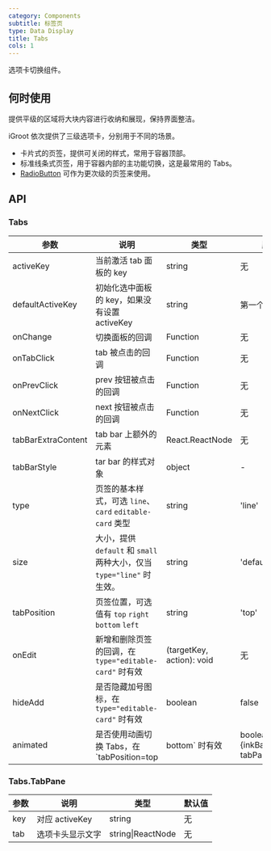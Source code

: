 ```yaml
---
category: Components
subtitle: 标签页
type: Data Display
title: Tabs
cols: 1
---
```


选项卡切换组件。

## 何时使用

提供平级的区域将大块内容进行收纳和展现，保持界面整洁。

iGroot 依次提供了三级选项卡，分别用于不同的场景。

- 卡片式的页签，提供可关闭的样式，常用于容器顶部。
- 标准线条式页签，用于容器内部的主功能切换，这是最常用的 Tabs。
- [RadioButton](/components/radio/#components-radio-demo-radiobutton) 可作为更次级的页签来使用。

## API

### Tabs

| 参数             | 说明                                         | 类型     | 默认值        |
|------------------|----------------------------------------------|----------|---------------|
| activeKey        | 当前激活 tab 面板的 key                      | string   | 无            |
| defaultActiveKey | 初始化选中面板的 key，如果没有设置 activeKey | string   | 第一个面板    |
| onChange         | 切换面板的回调                               | Function | 无            |
| onTabClick       | tab 被点击的回调                             | Function | 无            |
| onPrevClick      | prev 按钮被点击的回调                         | Function | 无            |
| onNextClick      | next 按钮被点击的回调                         | Function | 无            |
| tabBarExtraContent | tab bar 上额外的元素                       | React.ReactNode | 无          |
| tabBarStyle      | tar bar 的样式对象                           | object   | -             |
| type | 页签的基本样式，可选 `line`、`card` `editable-card` 类型   | string   | 'line'      |
| size | 大小，提供 `default` 和 `small` 两种大小，仅当 `type="line"` 时生效。  | string   | 'default'      |
| tabPosition | 页签位置，可选值有 `top` `right` `bottom` `left`  | string   | 'top'      |
| onEdit | 新增和删除页签的回调，在 `type="editable-card"` 时有效 | (targetKey, action): void | 无 |
| hideAdd | 是否隐藏加号图标，在 `type="editable-card"` 时有效 | boolean   | false    |
| animated | 是否使用动画切换 Tabs，在 `tabPosition=top|bottom` 时有效 | boolean \| {inkBar:boolean, tabPane:boolean} | true, 当 type="card" 时为 false |

### Tabs.TabPane

| 参数 | 说明             | 类型                    | 默认值 |
|------|------------------|-------------------------|--------|
| key  | 对应 activeKey   | string                  | 无     |
| tab  | 选项卡头显示文字 | string\|ReactNode | 无     |
